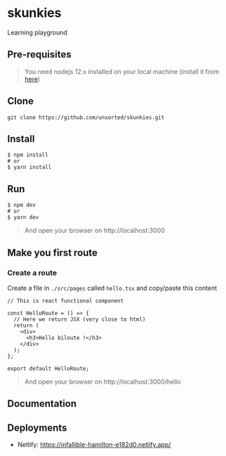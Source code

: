 # skunkies

Learning playground

## Pre-requisites

> You need nodejs 12.x installed on your local machine (install it from [here](https://nodejs.org/en/))

## Clone

```
git clone https://github.com/unsorted/skunkies.git
```

## Install

```
$ npm install
# or
$ yarn install
```

## Run

```
$ npm dev
# or
$ yarn dev
```

> And open your browser on http://localhost:3000

## Make you first route

### Create a route

Create a file in `./src/pages` called `hello.tsx` and copy/paste this content

```tsx
// This is react functional component

const HelloRoute = () => {
  // Here we return JSX (very close to html)
  return (
    <div>
      <h3>Hello biloute !</h3>
    </div>
  );
};

export default HelloRoute;
```

> And open your browser on http://localhost:3000/hello

## Documentation

## Deployments

- Netlify: https://infallible-hamilton-e182d0.netlify.app/
